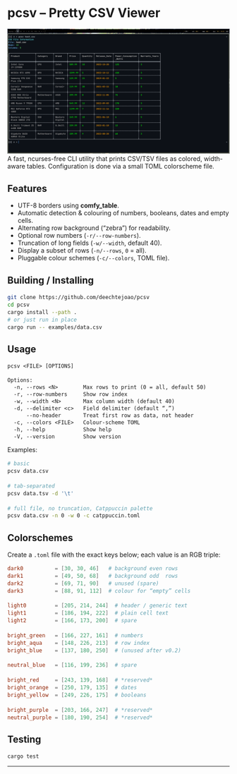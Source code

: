# pcsv – Pretty CSV Viewer


![image](images/1.png)
A fast, ncurses-free CLI utility that prints CSV/TSV files as colored, width-aware tables.
Configuration is done via a small TOML colorscheme file.

## Features

- UTF-8 borders using **comfy_table**.
- Automatic detection \& colouring of numbers, booleans, dates and empty cells.
- Alternating row background (“zebra”) for readability.
- Optional row numbers (`-r/--row-numbers`).
- Truncation of long fields (`-w/--width`, default 40).
- Display a subset of rows (`-n/--rows`, `0` = all).
- Pluggable colour schemes (`-c/--colors`, TOML file).


## Building / Installing

```bash
git clone https://github.com/deechtejoao/pcsv
cd pcsv
cargo install --path .
# or just run in place
cargo run -- examples/data.csv
```


## Usage

```text
pcsv <FILE> [OPTIONS]

Options:
  -n, --rows <N>        Max rows to print (0 = all, default 50)
  -r, --row-numbers     Show row index
  -w, --width <N>       Max column width (default 40)
  -d, --delimiter <c>   Field delimiter (default “,”)
      --no-header       Treat first row as data, not header
  -c, --colors <FILE>   Colour-scheme TOML
  -h, --help            Show help
  -V, --version         Show version
```

Examples:

```bash
# basic
pcsv data.csv

# tab-separated
pcsv data.tsv -d '\t'

# full file, no truncation, Catppuccin palette
pcsv data.csv -n 0 -w 0 -c catppuccin.toml
```


## Colorschemes

Create a `.toml` file with the exact keys below; each value is an RGB triple:

```toml
dark0          = [30, 30, 46]   # background even rows
dark1          = [49, 50, 68]   # background odd  rows
dark2          = [69, 71, 90]   # unused (spare)
dark3          = [88, 91, 112]  # colour for “empty” cells

light0         = [205, 214, 244]  # header / generic text
light1         = [186, 194, 222]  # plain cell text
light2         = [166, 173, 200]  # spare

bright_green   = [166, 227, 161]  # numbers
bright_aqua    = [148, 226, 213]  # row index
bright_blue    = [137, 180, 250]  # (unused after v0.2)

neutral_blue   = [116, 199, 236]  # spare

bright_red     = [243, 139, 168]  # *reserved*
bright_orange  = [250, 179, 135]  # dates
bright_yellow  = [249, 226, 175]  # booleans

bright_purple  = [203, 166, 247]  # *reserved*
neutral_purple = [180, 190, 254]  # *reserved*
```


## Testing

```bash
cargo test
```

---



